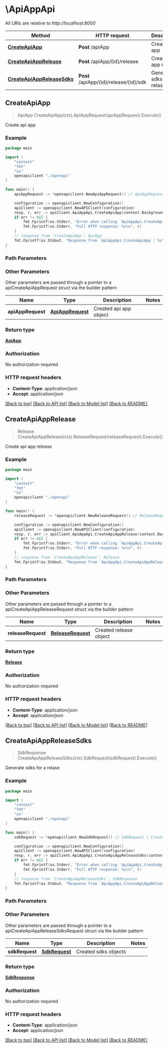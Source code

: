 # \ApiAppApi

All URIs are relative to *http://localhost:8000*

Method | HTTP request | Description
------------- | ------------- | -------------
[**CreateApiApp**](ApiAppApi.md#CreateApiApp) | **Post** /apiApp | Create api app
[**CreateApiAppRelease**](ApiAppApi.md#CreateApiAppRelease) | **Post** /apiApp/{id}/release | Create api app release
[**CreateApiAppReleaseSdks**](ApiAppApi.md#CreateApiAppReleaseSdks) | **Post** /apiApp/{id}/release/{id}/sdk | Generate sdks for a relase



## CreateApiApp

> ApiApp CreateApiApp(ctx).ApiAppRequest(apiAppRequest).Execute()

Create api app



### Example

```go
package main

import (
    "context"
    "fmt"
    "os"
    openapiclient "./openapi"
)

func main() {
    apiAppRequest := *openapiclient.NewApiAppRequest() // ApiAppRequest | Created api app object (optional)

    configuration := openapiclient.NewConfiguration()
    apiClient := openapiclient.NewAPIClient(configuration)
    resp, r, err := apiClient.ApiAppApi.CreateApiApp(context.Background()).ApiAppRequest(apiAppRequest).Execute()
    if err != nil {
        fmt.Fprintf(os.Stderr, "Error when calling `ApiAppApi.CreateApiApp``: %v\n", err)
        fmt.Fprintf(os.Stderr, "Full HTTP response: %v\n", r)
    }
    // response from `CreateApiApp`: ApiApp
    fmt.Fprintf(os.Stdout, "Response from `ApiAppApi.CreateApiApp`: %v\n", resp)
}
```

### Path Parameters



### Other Parameters

Other parameters are passed through a pointer to a apiCreateApiAppRequest struct via the builder pattern


Name | Type | Description  | Notes
------------- | ------------- | ------------- | -------------
 **apiAppRequest** | [**ApiAppRequest**](ApiAppRequest.md) | Created api app object | 

### Return type

[**ApiApp**](ApiApp.md)

### Authorization

No authorization required

### HTTP request headers

- **Content-Type**: application/json
- **Accept**: application/json

[[Back to top]](#) [[Back to API list]](../README.md#documentation-for-api-endpoints)
[[Back to Model list]](../README.md#documentation-for-models)
[[Back to README]](../README.md)


## CreateApiAppRelease

> Release CreateApiAppRelease(ctx).ReleaseRequest(releaseRequest).Execute()

Create api app release



### Example

```go
package main

import (
    "context"
    "fmt"
    "os"
    openapiclient "./openapi"
)

func main() {
    releaseRequest := *openapiclient.NewReleaseRequest() // ReleaseRequest | Created release object (optional)

    configuration := openapiclient.NewConfiguration()
    apiClient := openapiclient.NewAPIClient(configuration)
    resp, r, err := apiClient.ApiAppApi.CreateApiAppRelease(context.Background()).ReleaseRequest(releaseRequest).Execute()
    if err != nil {
        fmt.Fprintf(os.Stderr, "Error when calling `ApiAppApi.CreateApiAppRelease``: %v\n", err)
        fmt.Fprintf(os.Stderr, "Full HTTP response: %v\n", r)
    }
    // response from `CreateApiAppRelease`: Release
    fmt.Fprintf(os.Stdout, "Response from `ApiAppApi.CreateApiAppRelease`: %v\n", resp)
}
```

### Path Parameters



### Other Parameters

Other parameters are passed through a pointer to a apiCreateApiAppReleaseRequest struct via the builder pattern


Name | Type | Description  | Notes
------------- | ------------- | ------------- | -------------
 **releaseRequest** | [**ReleaseRequest**](ReleaseRequest.md) | Created release object | 

### Return type

[**Release**](Release.md)

### Authorization

No authorization required

### HTTP request headers

- **Content-Type**: application/json
- **Accept**: application/json

[[Back to top]](#) [[Back to API list]](../README.md#documentation-for-api-endpoints)
[[Back to Model list]](../README.md#documentation-for-models)
[[Back to README]](../README.md)


## CreateApiAppReleaseSdks

> SdkResponse CreateApiAppReleaseSdks(ctx).SdkRequest(sdkRequest).Execute()

Generate sdks for a relase



### Example

```go
package main

import (
    "context"
    "fmt"
    "os"
    openapiclient "./openapi"
)

func main() {
    sdkRequest := *openapiclient.NewSdkRequest() // SdkRequest | Created sdks objects (optional)

    configuration := openapiclient.NewConfiguration()
    apiClient := openapiclient.NewAPIClient(configuration)
    resp, r, err := apiClient.ApiAppApi.CreateApiAppReleaseSdks(context.Background()).SdkRequest(sdkRequest).Execute()
    if err != nil {
        fmt.Fprintf(os.Stderr, "Error when calling `ApiAppApi.CreateApiAppReleaseSdks``: %v\n", err)
        fmt.Fprintf(os.Stderr, "Full HTTP response: %v\n", r)
    }
    // response from `CreateApiAppReleaseSdks`: SdkResponse
    fmt.Fprintf(os.Stdout, "Response from `ApiAppApi.CreateApiAppReleaseSdks`: %v\n", resp)
}
```

### Path Parameters



### Other Parameters

Other parameters are passed through a pointer to a apiCreateApiAppReleaseSdksRequest struct via the builder pattern


Name | Type | Description  | Notes
------------- | ------------- | ------------- | -------------
 **sdkRequest** | [**SdkRequest**](SdkRequest.md) | Created sdks objects | 

### Return type

[**SdkResponse**](SdkResponse.md)

### Authorization

No authorization required

### HTTP request headers

- **Content-Type**: application/json
- **Accept**: application/json

[[Back to top]](#) [[Back to API list]](../README.md#documentation-for-api-endpoints)
[[Back to Model list]](../README.md#documentation-for-models)
[[Back to README]](../README.md)

